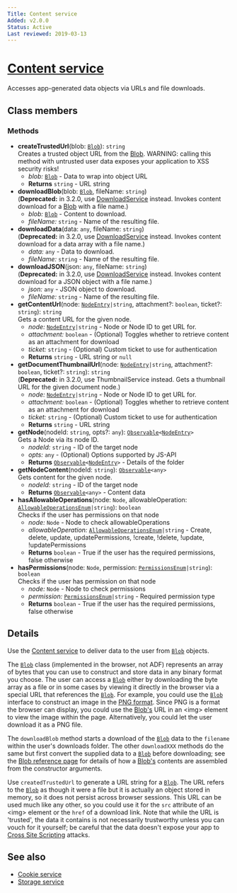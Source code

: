 ```yaml
---
Title: Content service
Added: v2.0.0
Status: Active
Last reviewed: 2019-03-13
---
```


# [Content service](../../../lib/core/services/content.service.ts "Defined in content.service.ts")

Accesses app-generated data objects via URLs and file downloads.

## Class members

### Methods

-   **createTrustedUrl**(blob: [`Blob`](https://developer.mozilla.org/en-US/docs/Web/API/Blob)): `string`<br/>
    Creates a trusted object URL from the [Blob](https://developer.mozilla.org/en-US/docs/Web/API/Blob). WARNING: calling this method with untrusted user data exposes your application to XSS security risks!
    -   _blob:_ [`Blob`](https://developer.mozilla.org/en-US/docs/Web/API/Blob)  - Data to wrap into object URL
    -   **Returns** `string` - URL string
-   **downloadBlob**(blob: [`Blob`](https://developer.mozilla.org/en-US/docs/Web/API/Blob), fileName: `string`)<br/>
    (**Deprecated:** in 3.2.0, use [DownloadService](../../../lib/core/services/download.service.ts) instead. Invokes content download for a [Blob](https://developer.mozilla.org/en-US/docs/Web/API/Blob) with a file name.) 
    -   _blob:_ [`Blob`](https://developer.mozilla.org/en-US/docs/Web/API/Blob)  - Content to download.
    -   _fileName:_ `string`  - Name of the resulting file.
-   **downloadData**(data: `any`, fileName: `string`)<br/>
    (**Deprecated:** in 3.2.0, use [DownloadService](../../../lib/core/services/download.service.ts) instead. Invokes content download for a data array with a file name.) 
    -   _data:_ `any`  - Data to download.
    -   _fileName:_ `string`  - Name of the resulting file.
-   **downloadJSON**(json: `any`, fileName: `string`)<br/>
    (**Deprecated:** in 3.2.0, use [DownloadService](../../../lib/core/services/download.service.ts) instead. Invokes content download for a JSON object with a file name.) 
    -   _json:_ `any`  - JSON object to download.
    -   _fileName:_ `string`  - Name of the resulting file.
-   **getContentUrl**(node: [`NodeEntry`](https://github.com/Alfresco/alfresco-js-api/blob/master/src/alfresco-core-rest-api/docs/NodeEntry.md)`|string`, attachment?: `boolean`, ticket?: `string`): `string`<br/>
    Gets a content URL for the given node.
    -   _node:_ [`NodeEntry`](https://github.com/Alfresco/alfresco-js-api/blob/master/src/alfresco-core-rest-api/docs/NodeEntry.md)`|string`  - Node or Node ID to get URL for.
    -   _attachment:_ `boolean`  - (Optional) Toggles whether to retrieve content as an attachment for download
    -   _ticket:_ `string`  - (Optional) Custom ticket to use for authentication
    -   **Returns** `string` - URL string or `null`
-   **getDocumentThumbnailUrl**(node: [`NodeEntry`](https://github.com/Alfresco/alfresco-js-api/blob/master/src/alfresco-core-rest-api/docs/NodeEntry.md)`|string`, attachment?: `boolean`, ticket?: `string`): `string`<br/>
    (**Deprecated:** in 3.2.0, use ThumbnailService instead. Gets a thumbnail URL for the given document node.) 
    -   _node:_ [`NodeEntry`](https://github.com/Alfresco/alfresco-js-api/blob/master/src/alfresco-core-rest-api/docs/NodeEntry.md)`|string`  - Node or Node ID to get URL for.
    -   _attachment:_ `boolean`  - (Optional) Toggles whether to retrieve content as an attachment for download
    -   _ticket:_ `string`  - (Optional) Custom ticket to use for authentication
    -   **Returns** `string` - URL string
-   **getNode**(nodeId: `string`, opts?: `any`): [`Observable`](http://reactivex.io/documentation/observable.html)`<`[`NodeEntry`](https://github.com/Alfresco/alfresco-js-api/blob/master/src/alfresco-core-rest-api/docs/NodeEntry.md)`>`<br/>
    Gets a Node via its node ID.
    -   _nodeId:_ `string`  - ID of the target node
    -   _opts:_ `any`  - (Optional) Options supported by JS-API
    -   **Returns** [`Observable`](http://reactivex.io/documentation/observable.html)`<`[`NodeEntry`](https://github.com/Alfresco/alfresco-js-api/blob/master/src/alfresco-core-rest-api/docs/NodeEntry.md)`>` - Details of the folder
-   **getNodeContent**(nodeId: `string`): [`Observable`](http://reactivex.io/documentation/observable.html)`<any>`<br/>
    Gets content for the given node.
    -   _nodeId:_ `string`  - ID of the target node
    -   **Returns** [`Observable`](http://reactivex.io/documentation/observable.html)`<any>` - Content data
-   **hasAllowableOperations**(node: `Node`, allowableOperation: [`AllowableOperationsEnum`](../../../lib/core/models/allowable-operations.enum.ts)`|string`): `boolean`<br/>
    Checks if the user has permissions on that node
    -   _node:_ `Node`  - Node to check allowableOperations
    -   _allowableOperation:_ [`AllowableOperationsEnum`](../../../lib/core/models/allowable-operations.enum.ts)`|string`  - Create, delete, update, updatePermissions, !create, !delete, !update, !updatePermissions
    -   **Returns** `boolean` - True if the user has the required permissions, false otherwise
-   **hasPermissions**(node: `Node`, permission: [`PermissionsEnum`](../../../lib/core/models/permissions.enum.ts)`|string`): `boolean`<br/>
    Checks if the user has permission on that node
    -   _node:_ `Node`  - Node to check permissions
    -   _permission:_ [`PermissionsEnum`](../../../lib/core/models/permissions.enum.ts)`|string`  - Required permission type
    -   **Returns** `boolean` - True if the user has the required permissions, false otherwise

## Details

Use the [Content service](content.service.md) to deliver data to the user from [`Blob`](https://developer.mozilla.org/en-US/docs/Web/API/Blob) objects.

The [`Blob`](https://developer.mozilla.org/en-US/docs/Web/API/Blob) class
(implemented in the browser, not ADF) represents an array of bytes that you can
use to construct and store data in any binary format you choose.
The user can access a [`Blob`](https://developer.mozilla.org/en-US/docs/Web/API/Blob) either by downloading the byte array as a file or in
some cases by viewing it directly in the browser via a special URL that references
the [`Blob`](https://developer.mozilla.org/en-US/docs/Web/API/Blob). For example, you could use the [`Blob`](https://developer.mozilla.org/en-US/docs/Web/API/Blob) interface to construct an image in the
[PNG format](https://en.wikipedia.org/wiki/Portable_Network_Graphics). Since
PNG is a format the browser can display, you could use the [Blob's](https://developer.mozilla.org/en-US/docs/Web/API/Blob) URL in an
&lt;img> element to view the image within the page. Alternatively, you could let
the user download it as a PNG file.

The `downloadBlob` method starts a download of the [`Blob`](https://developer.mozilla.org/en-US/docs/Web/API/Blob) data to the `filename`
within the user's downloads folder. The other `downloadXXX` methods do the same
but first convert the supplied data to a [`Blob`](https://developer.mozilla.org/en-US/docs/Web/API/Blob) before downloading; see the
[Blob reference page](https://developer.mozilla.org/en-US/docs/Web/API/Blob)
for details of how a [Blob's](https://developer.mozilla.org/en-US/docs/Web/API/Blob) contents are assembled from the constructor arguments.

Use `createdTrustedUrl` to generate a URL string for a [`Blob`](https://developer.mozilla.org/en-US/docs/Web/API/Blob). The URL refers to
the [`Blob`](https://developer.mozilla.org/en-US/docs/Web/API/Blob) as though it were a file but it is actually an object stored in memory,
so it does not persist across browser sessions. This URL can be used much like any
other, so you could use it for the `src` attribute of an &lt;img> element or the
`href` of a download link. Note that while the URL is 'trusted', the data it contains
is not necessarily trustworthy unless you can vouch for it yourself; be careful that
the data doesn't expose your app to
[Cross Site Scripting](https://en.wikipedia.org/wiki/Cross-site_scripting)
attacks.

## See also

-   [Cookie service](cookie.service.md)
-   [Storage service](storage.service.md)
